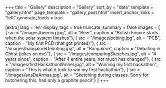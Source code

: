 +++
title = "Gallery"
description = "Gallery"
sort_by = "date"
template = "gallery.html"
page_template = "gallery_post.html"
insert_anchor_links = "left"
generate_feeds = true

[extra]
lang = 'en'
display_tags = true
truncate_summary = false
images = [
	{ src = "/images/beering.jpg", alt = "Beer", caption = "British Empire starts when the solar system finishes"},
	{ src = "/images/pcbing.jpg", alt = "PCB", caption = "My first PCB (that got printed)"},
	{ src = "/images/bangaloreDebating.jpg", alt = "Bangalore", caption = "Debating in Chirst (jokes on me)"},
	{ src = "/images/comparingSketches.jpg", alt = "4 years since", caption = "After 4 entire years, not much has changed"},
	{ src = "/images/firstHackathonWinner.jpg", alt = "Winning my first hackathon", caption = "This is what it took to win my first hackathon"},
	{ src = "/images/anaDeArmas.jpg", alt = "Sketching during classes. Sorry for butchering this, had only a graphite pencil"}
]
+++